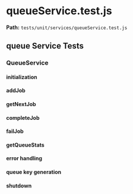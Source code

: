 # queueService.test.js

**Path:** `tests/unit/services/queueService.test.js`

## queue Service Tests

### QueueService

#### initialization

#### addJob

#### getNextJob

#### completeJob

#### failJob

#### getQueueStats

#### error handling

#### queue key generation

#### shutdown

